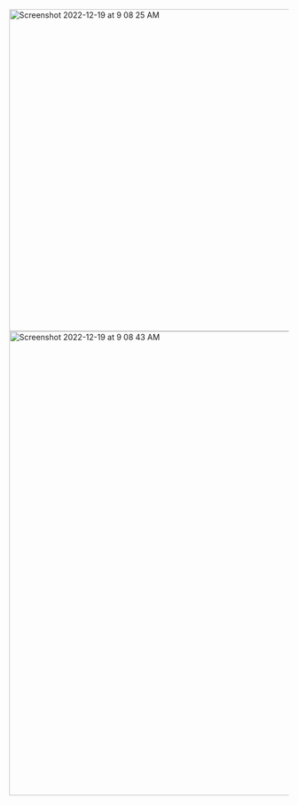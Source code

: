 
<img width="580" alt="Screenshot 2022-12-19 at 9 08 25 AM" src="https://user-images.githubusercontent.com/83878346/208343165-6ce88d94-5ba3-414c-8879-1c908d194da1.png">
<img width="836" alt="Screenshot 2022-12-19 at 9 08 43 AM" src="https://user-images.githubusercontent.com/83878346/208343172-77690d37-3a09-433b-8dfc-226f196d608a.png">
